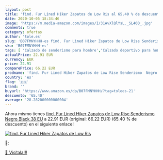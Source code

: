 ```yaml
---
layout: post
title: 'find. Fur Lined Hiker Zapatos de Low Ris al 65.40 % de descuento'
date: 2020-10-05 18:34:46
image: 'https://m.media-amazon.com/images/I/31AvXlQlYsL._SL400_.jpg'
comments: true
category: ofertas
author: 'tole.es'
slug: 'B07FMNYHHH-es find. Fur Lined Hiker Zapatos de Low Rise Senderismo Negro...'
sku: 'B07FMNYHHH-es'
tags: [ 'Calzado de senderismo para hombre','Calzado deportivo para hombre','Chanclas y sandalias de piscina para hombre','Zapatillas de senderismo para hombre','Zapatillas y calzado deportivo para hombre','Zapatos','Zapatos para hombre','Zapatos y complementos','zapatos', ]
actualPrice: 22.91 EUR
currency: EUR
price: 22.91
comparePrice: 66.22 EUR
prodname: 'find. Fur Lined Hiker Zapatos de Low Rise Senderismo  Negro Black  38 EU'
country: 'es'
flag: '🇪🇸'
brand: ''
buyurl: 'https://www.amazon.es/dp/B07FMNYHHH/?tag=tolees-21'
descuento: '65.40'
average: '28.282000000000004'
---
```


Ahora mismo tienes [find. Fur Lined Hiker Zapatos de Low Rise Senderismo  Negro Black  38 EU](https://www.amazon.es/dp/B07FMNYHHH/?tag=tolees-21) a 22.91 EUR (original: 66.22 EUR) (65.40 %  de descuento) en el siguiente enlace!

[![find. Fur Lined Hiker Zapatos de Low Ris](https://m.media-amazon.com/images/I/31AvXlQlYsL._SL400_.jpg)](https://www.amazon.es/dp/B07FMNYHHH/?tag=tolees-21)

🔎:


[🛒 Visítala!!!](https://www.amazon.es/dp/B07FMNYHHH/?tag=tolees-21)

